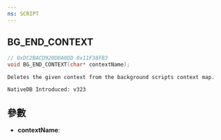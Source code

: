 ```yaml
---
ns: SCRIPT
---
```

## BG_END_CONTEXT

```c
// 0xDC2BACD920D0A0DD 0x11F38FB3
void BG_END_CONTEXT(char* contextName);
```

```
Deletes the given context from the background scripts context map.

NativeDB Introduced: v323
```

## 參數
* **contextName**:
